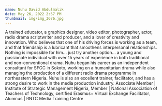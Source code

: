 ```yaml
---
name: Nuhu David Abdulmalik
date: May 26, 2022 2:57 PM
thumbnail: img/img_3676.jpg
---
```

A trained educator, a graphics designer, video editor, photographer, actor, radio drama scriptwriter and producer, and a lover of creativity and innovation. Who believes that one of his driving forces is working as a team, and that friendship is a lubricant that smoothens interpersonal relationships. Nothing is impossible for him... just try another option...
a young and passionate individual with over 15 years of experience in both traditional and non-conventional drama. Nuhu began his career as an independent consultant for SFGC in Sokoto, working on a humanitarian drama while also managing the production of a different radio drama programme in northeastern Nigeria. Nuhu is also an excellent trainer, facilitator, and has a strong desire to work in the media production industry.
Associate Member |  Institute of Strategic Management Nigeria, Member | National Association of Teachers of Technology, certified Erasmus+ Virtual Exchange Facilitator, Alumnus | RNTC Media Training Centre
